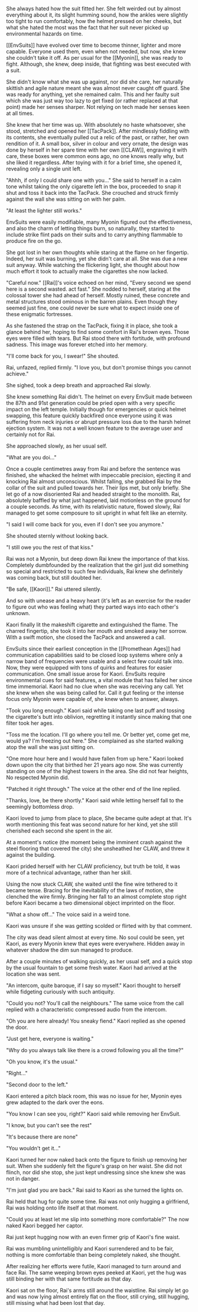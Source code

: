 She always hated how the suit fitted her. She felt weirded out by almost everything about it, its slight humming sound, how the ankles were slightly too tight to run comfortably, how the helmet pressed on her cheeks, but what she hated the most was the fact that her suit never picked up environmental hazards on time.

[[EnvSuits]] have evolved over time to become thinner, lighter and more capable. Everyone used them, even when not needed, but now, she knew she couldn't take it off. As per usual for the [[Myonin]], she was ready to fight. Although, she knew, deep inside, that fighting was best executed with a suit.

She didn't know what she was up against, nor did she care, her naturally skittish and agile nature meant she was almost never caught off guard. She was ready for anything, yet she remained calm. This and her faulty suit which she was just way too lazy to get fixed (or rather replaced at that point) made her senses sharper. Not relying on tech made her senses keen at all times.

She knew that her time was up. With absolutely no haste whatsoever, she stood, stretched and opened her [[TacPack]]. After mindlessly fiddling with its contents, she eventually pulled out a relic of the past, or rather, her own rendition of it. A small box, silver in colour and very ornate, the design was done by herself in her spare time with her own [[CLAW]], engraving it with care, these boxes were common eons ago, no one knows really why, but she liked it regardless. After toying with it for a brief time, she opened it, revealing only a single unit left.

"Ahhh, if only I could share one with you..." She said to herself in a calm tone whilst taking the only cigarette left in the box, proceeded to snap it shut and toss it back into the TacPack. She crouched and struck firmly against the wall she was sitting on with her palm. 

"At least the lighter still works."

EnvSuits were easily modifiable, many Myonin figured out the effectiveness, and also the charm of letting things burn, so naturally, they started to include strike flint pads on their suits and to carry anything flammable to produce fire on the go. 

She got lost in her own thoughts while staring at the flame on her fingertip. Indeed, her suit was burning, yet she didn't care at all. She was due a new suit anyway. While watching the flickering light, she thought about how much effort it took to actually make the cigarettes she now lacked.

  
  

"Careful now." [[Rai]]'s voice echoed on her mind, "Every second we spend here is a second wasted. act fast." She nodded to herself, staring at the colossal tower she had ahead of herself. Mostly ruined, these concrete and metal structures stood ominous in the barren plains. Even though they seemed just fine, one could never be sure what to expect inside one of these enigmatic fortresses.

As she fastened the strap on the TacPack, fixing it in place, she took a glance behind her, hoping to find some comfort in Rai's brown eyes. Those eyes were filled with tears. But Rai stood there with fortitude, with profound sadness. This image was forever etched into her memory. 

"I'll come back for you, I swear!" She shouted.

Rai, unfazed, replied firmly. "I love you, but don't promise things you cannot achieve."

She sighed, took a deep breath and approached Rai slowly.

She knew something Rai didn't. The helmet on every EnvSuit made between the 87th and 91st generation could be pried open with a very specific impact on the left temple. Initially though for emergencies or quick helmet swapping, this feature quickly backfired once everyone using it was suffering from neck injuries or abrupt pressure loss due to the harsh helmet ejection system. It was not a well known feature to the average user and certainly not for Rai.

She approached slowly, as her usual self.

"What are you doi..."

Once a couple centimetres away from Rai and before the sentence was finished, she whacked the helmet with impeccable precision, ejecting it and knocking Rai almost unconscious. Whilst falling, she grabbed Rai by the collar of the suit and pulled towards her. Their lips met, but only briefly. She let go of a now disoriented Rai and headed straight to the monolith. Rai, absolutely baffled by what just happened, laid motionless on the ground for a couple seconds. As time, with its relativistic nature, flowed slowly, Rai managed to get some composure to sit upright in what felt like an eternity.

"I said I will come back for you, even if I don't see you anymore." 

She shouted sternly without looking back. 

"I still owe you the rest of that kiss."

  

Rai was not a Myonin, but deep down Rai knew the importance of that kiss. Completely dumbfounded by the realization that the girl just did something so special and restricted to such few individuals, Rai knew she definitely was coming back, but still doubted her.

"Be safe, [[Kaori]]." Rai uttered silently.

And so with unease and a heavy heart (it's left as an exercise for the reader to figure out who was feeling what) they parted ways into each other's unknown.

  
  

Kaori finally lit the makeshift cigarette and extinguished the flame. The charred fingertip, she took it into her mouth and smoked away her sorrow. With a swift motion, she closed the TacPack and answered a call.

EnvSuits since their earliest conception in the [[Promethean Ages]] had communication capabilities said to be closed loop systems where only a narrow band of frequencies were usable and a select few could talk into. Now, they were equipped with tons of quirks and features for easier communication. One small issue arose for Kaori. EnvSuits require environmental cues for said features, a vital module that has failed her since time immemorial. Kaori had no clue when she was receiving any call. Yet she knew when she was being called for. Call it gut feeling or the intense focus only Myonin were capable of, she knew when to answer, always.

  

"Took you long enough." Kaori said while taking one last puff and tossing the cigarette's butt into oblivion, regretting it instantly since making that one filter took her ages.

"Toss me the location. I'll go where you tell me. Or better yet, come get me, would ya? I'm freezing out here." She complained as she started walking atop the wall she was just sitting on.

"One more hour here and I would have fallen from up here." Kaori looked down upon the city that birthed her 21 years ago now. She was currently standing on one of the highest towers in the area. She did not fear heights, No respected Myonin did.

"Patched it right through." The voice at the other end of the line replied.

"Thanks, love, be there shortly." Kaori said while letting herself fall to the seemingly bottomless drop.

Kaori loved to jump from place to place, She became quite adept at that. It's worth mentioning this feat was second nature for her kind, yet she still cherished each second she spent in the air.

At a moment's notice (the moment being the imminent crash against the steel flooring that covered the city) she unsheathed her CLAW, and threw it against the building.

Kaori prided herself with her CLAW proficiency, but truth be told, it was more of a technical advantage, rather than her skill.

Using the now stuck CLAW, she waited until the fine wire tethered to it became tense. Bracing for the inevitability of the laws of motion, she clenched the wire firmly. Bringing her fall to an almost complete stop right before Kaori became a two dimensional object imprinted on the floor.

"What a show off..." The voice said in a weird tone.

Kaori was unsure if she was getting scolded or flirted with by that comment.

The city was dead silent almost at every time. No soul could be seen, yet Kaori, as every Myonin knew that eyes were everywhere. Hidden away in whatever shadow the dim sun managed to produce.

After a couple minutes of walking quickly, as her usual self, and a quick stop by the usual fountain to get some fresh water. Kaori had arrived at the location she was sent.

"An intercom, quite baroque, if I say so myself." Kaori thought to herself while fidgeting curiously with such antiquity.

"Could you not? You'll call the neighbours." The same voice from the call replied with a characteristic compressed audio from the intercom.

"Oh you are here already! You sneaky fiend." Kaori replied as she opened the door.

"Just get here, everyone is waiting."

"Why do you always talk like there is a crowd following you all the time?"

"Oh you know, it's the usual."

"Right..."

"Second door to the left."

  

Kaori entered a pitch black room, this was no issue for her, Myonin eyes grew adapted to the dark over the eons.

"You know I can see you, right?" Kaori said while removing her EnvSuit.

"I know, but you can't see the rest"

"It's because there are none"

"You wouldn't get it..."

Kaori turned her now naked back onto the figure to finish up removing her suit. When she suddenly felt the figure's grasp on her waist. She did not flinch, nor did she stop, she just kept undressing since she knew she was not in danger.

"I'm just glad you are back." Rai said to Kaori as she turned the lights on.

Rai held that hug for quite some time. Rai was not only hugging a girlfriend, Rai was holding onto life itself at that moment.

"Could you at least let me slip into something more comfortable?" The now naked Kaori begged her captor.

Rai just kept hugging now with an even firmer grip of Kaori's fine waist.

Rai was mumbling unintelligibly and Kaori surrendered and to be fair, nothing is more comfortable than being completely naked, she thought.

After realizing her efforts were futile, Kaori managed to turn around and face Rai. The same weeping brown eyes peeked at Kaori, yet the hug was still binding her with that same fortitude as that day.

Kaori sat on the floor, Rai's arms still around the waistline. Rai simply let go and was now lying almost entirely flat on the floor, still crying, still hugging, still missing what had been lost that day.